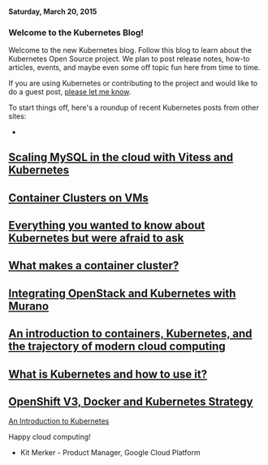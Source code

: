 #### Saturday, March 20, 2015 
### Welcome to the Kubernetes Blog! 
Welcome to the new Kubernetes blog. Follow this blog to learn about the Kubernetes Open Source project. We plan to post release notes, how-to articles, events, and maybe even some off topic fun here from time to time.
  

If you are using Kubernetes or contributing to the project and would like to do a guest post, [please let me know](mailto:kitm@google.com).

  

To start things off, here's a roundup of recent Kubernetes posts from other sites:

- 
[Scaling MySQL in the cloud with Vitess and Kubernetes](http://googlecloudplatform.blogspot.com/2015/03/scaling-MySQL-in-the-cloud-with-Vitess-and-Kubernetes.html)
- 
[Container Clusters on VMs](http://googlecloudplatform.blogspot.com/2015/02/container-clusters-on-vms.html)
- 
[Everything you wanted to know about Kubernetes but were afraid to ask](http://googlecloudplatform.blogspot.com/2015/01/everything-you-wanted-to-know-about-Kubernetes-but-were-afraid-to-ask.html)
- 
[What makes a container cluster?](http://googlecloudplatform.blogspot.com/2015/01/what-makes-a-container-cluster.html)
- 
[Integrating OpenStack and Kubernetes with Murano](https://www.mirantis.com/blog/integrating-openstack-and-kubernetes-with-murano/)
- 
[An introduction to containers, Kubernetes, and the trajectory of modern cloud computing](http://googlecloudplatform.blogspot.com/2015/01/in-coming-weeks-we-will-be-publishing.html)
- 
[What is Kubernetes and how to use it?](http://www.centurylinklabs.com/what-is-kubernetes-and-how-to-use-it/)
- 
[OpenShift V3, Docker and Kubernetes Strategy](https://blog.openshift.com/v3-docker-kubernetes-interview/)
- 
[An Introduction to Kubernetes](https://www.digitalocean.com/community/tutorials/an-introduction-to-kubernetes) 
  

Happy cloud computing!
  

 - Kit Merker - Product Manager, Google Cloud Platform
  
